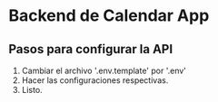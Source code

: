 


# Backend de Calendar App

## Pasos para configurar la API

1. Cambiar el archivo '.env.template' por '.env'
2. Hacer las configuraciones respectivas. 
3. Listo.


